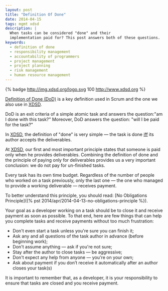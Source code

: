 ```yaml
---
layout: post
title: "Definition Of Done"
date: 2014-04-15
tags: mgmt xdsd
description: |
  When tasks can be considered "done" and their
  implementation paid for? This post answers both of these questions.
keywords:
  - definition of done
  - responsibility management
  - accountability of programmers
  - project management
  - project planning
  - risk management
  - human resource management
---
```


{% badge http://img.xdsd.org/logo.svg 100 http://www.xdsd.org %}

[Definition of Done (DoD)](https://www.scrum.org/Resources/Scrum-Glossary/Definition-of-Done) is a
key definition used in Scrum and the one we also use in [XDSD](http://www.xdsd.org).

DoD is an exit criteria of a simple atomic task and answers the question:"am I
done with this task?" Moreover, DoD answers the question: "will I be paid for
the task?"

In [XDSD](http://www.xdsd.org), the definition of "done" is very simple &mdash; the task is done
[iff](http://en.wikipedia.org/wiki/If_and_only_if)
its author accepts the deliverables.

<!--more-->

At [XDSD](http://www.xdsd.org), our first and most important principle states that someone is paid only
when he provides deliverables. Combining the definition of done and the
principle of paying only for deliverables provides us a very important
conclusion: we do not pay for un-finished tasks.

Every task has its own time budget. Regardless of the number of people who
worked on a task previously, only the last one &mdash; the one who managed to provide
a working deliverable &mdash; receives payment.

To better understand this principle, you should read:
[No Obligations Principle]({% pst 2014/apr/2014-04-13-no-obligations-principle %}).

Your goal as a developer working on a task should be to close it and receive
payment as soon as possible. To that end, here are few things that can help you
complete tasks and receive payments without too much frustration:

 * Don't even start a task unless you're sure you can finish it;
 * Ask any and all questions of the task author in advance (before beginning work);
 * Don't assume anything &mdash; ask if you're not sure;
 * Stay after the author to close tasks &mdash; be aggressive;
 * Don't expect any help from anyone &mdash; you're on your own;
 * Ask about payment if you don’t receive it automatically after an author closes your task(s)

It is important to remember that, as a developer, it is your responsibility to
ensure that tasks are closed and you receive payment.
